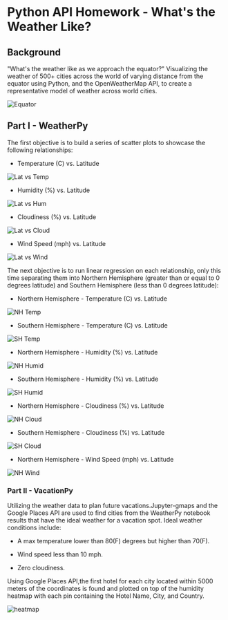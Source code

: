 # Python API Homework - What's the Weather Like?

## Background
"What's the weather like as we approach the equator?"
Visualizing the weather of 500+ cities across the world of varying distance from the equator using Python, and the OpenWeatherMap API, to create a representative model of weather across world cities.

![Equator](Images/equatorsign.png)


## Part I - WeatherPy

The first objective is to build a series of scatter plots to showcase the following relationships:

* Temperature (C) vs. Latitude

![Lat vs Temp](Images/Lat_Temp.png)

* Humidity (%) vs. Latitude

![Lat vs Hum](Images/Lat_Humid.png)

* Cloudiness (%) vs. Latitude

![Lat vs Cloud](Images/Lat_Cloud.png)


* Wind Speed (mph) vs. Latitude

![Lat vs Wind](Images/Lat_Wind.png)

The next objective is to run linear regression on each relationship, only this time separating them into Northern Hemisphere (greater than or equal to 0 degrees latitude) and Southern Hemisphere (less than 0 degrees latitude):

* Northern Hemisphere - Temperature (C) vs. Latitude

![NH Temp](Images/NH_lat_vs_temp.png)

* Southern Hemisphere - Temperature (C) vs. Latitude

![SH Temp](Images/SH_lat_vs_temp.png)

* Northern Hemisphere - Humidity (%) vs. Latitude

![NH Humid](Images/NH_lat_vs_humid.png)

* Southern Hemisphere - Humidity (%) vs. Latitude

![SH Humid](Images/SH_lat_vs_humid.png)

* Northern Hemisphere - Cloudiness (%) vs. Latitude

![NH Cloud](Images/NH_lat_vs_cloudiness.png)

* Southern Hemisphere - Cloudiness (%) vs. Latitude

![SH Cloud](Images/SH_lat_vs_cloudiness.png)

* Northern Hemisphere - Wind Speed (mph) vs. Latitude

![NH Wind](Images/NH_lat_vs_wind.png)



### Part II - VacationPy

Utilizing the weather data to plan future vacations.Jupyter-gmaps and the Google Places API are used to find cities from the WeatherPy notebook results that have the ideal weather for a vacation spot. Ideal weather conditions include:

  * A max temperature lower than 80(F) degrees but higher than 70(F).
  
  * Wind speed less than 10 mph.
  
  * Zero cloudiness.
  
Using Google Places API,the first hotel for each city located within 5000 meters of the coordinates is found and plotted on top of the humidity heatmap with each pin containing the Hotel Name, City, and Country.


  ![heatmap](Images/heatmap.png)




